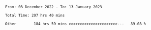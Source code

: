 <!--START_SECTION:waka-->

```text
From: 03 December 2022 - To: 13 January 2023

Total Time: 207 hrs 40 mins

Other        184 hrs 59 mins >>>>>>>>>>>>>>>>>>>>>>---   89.08 %
```

<!--END_SECTION:waka-->